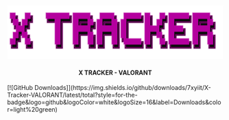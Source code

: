 <p align="center">
    <a href="https://github.com/7xyiit/X-Tracker-VALORANT/">
        <img src="assets/header.png" alt="Logo" width="533" height="125">
    </a>
<h4 align="center"> X TRACKER - VALORANT</h4>
[![GitHub Downloads]](https://img.shields.io/github/downloads/7xyiit/X-Tracker-VALORANT/latest/total?style=for-the-badge&logo=github&logoColor=white&logoSize=16&label=Downloads&color=light%20green)


